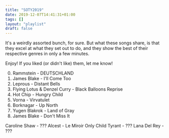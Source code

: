 ```yaml
---
title: "SOTY2019"
date: 2019-12-07T14:41:31+01:00
tags: []
layout: "playlist"
draft: false
---
```


It's a weirdly assorted bunch, for sure. But what these songs share, is that they excel at what they set out to do, and they show the best of their respective genres in only a few minutes.

Enjoy! If you liked (or didn't like) them, let me know!

0. Rammstein - DEUTSCHLAND
0. James Blake - I'll Come Too
0. Leprous - Distant Bells
0. Flying Lotus & Denzel Curry - Black Balloons Reprise
0. Hot Chip - Hungry Child
0. Vorna - Virvatulet
0. Borknagar - Up North
0. Yugen Blakrok - Land of Gray
0. James Blake - Don't Miss It

Caroline Shaw - ???
Alcest - Le Miroir
Only Child Tyrant - ???
Lana Del Rey - ???